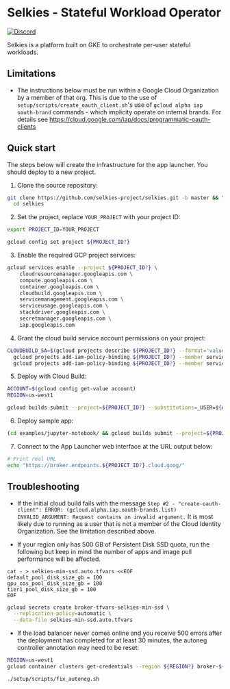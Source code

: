 # Selkies - Stateful Workload Operator

[![Discord](https://img.shields.io/discord/798699922223398942?logo=discord)](https://discord.gg/wDNGDeSW5F)

Selkies is a platform built on GKE to orchestrate per-user stateful workloads.

## Limitations

* The instructions below must be run within a Google Cloud Organization by a member of that org. This is due to the use of  `setup/scripts/create_oauth_client.sh`'s use of `gcloud alpha iap oauth-brand` commands - which implicity operate on internal brands. For details see https://cloud.google.com/iap/docs/programmatic-oauth-clients

## Quick start

The steps below will create the infrastructure for the app launcher. You should deploy to a new project.

1. Clone the source repository:

```bash
git clone https://github.com/selkies-project/selkies.git -b master && \
  cd selkies
```

2. Set the project, replace `YOUR_PROJECT` with your project ID:

```bash
export PROJECT_ID=YOUR_PROJECT
```

```bash
gcloud config set project ${PROJECT_ID?}
```

3. Enable the required GCP project services:

```bash
gcloud services enable --project ${PROJECT_ID?} \
    cloudresourcemanager.googleapis.com \
    compute.googleapis.com \
    container.googleapis.com \
    cloudbuild.googleapis.com \
    servicemanagement.googleapis.com \
    serviceusage.googleapis.com \
    stackdriver.googleapis.com \
    secretmanager.googleapis.com \
    iap.googleapis.com
```

4. Grant the cloud build service account permissions on your project:

```bash
CLOUDBUILD_SA=$(gcloud projects describe ${PROJECT_ID?} --format='value(projectNumber)')@cloudbuild.gserviceaccount.com && \
  gcloud projects add-iam-policy-binding ${PROJECT_ID?} --member serviceAccount:${CLOUDBUILD_SA?} --role roles/owner && \
  gcloud projects add-iam-policy-binding ${PROJECT_ID?} --member serviceAccount:${CLOUDBUILD_SA?} --role roles/iam.serviceAccountTokenCreator
```

5. Deploy with Cloud Build:

```bash
ACCOUNT=$(gcloud config get-value account)
REGION=us-west1

gcloud builds submit --project=${PROJECT_ID?} --substitutions=_USER=${ACCOUNT?},_REGION=${REGION?}
```

6. Deploy sample app:

```bash
(cd examples/jupyter-notebook/ && gcloud builds submit --project=${PROJECT_ID?} --substitutions=_REGION=${REGION?})
```

7. Connect to the App Launcher web interface at the URL output below:

```bash
# Print real URL
echo "https://broker.endpoints.${PROJECT_ID?}.cloud.goog/"
```

## Troubleshooting
* If the initial cloud build fails with the message `Step #2 - "create-oauth-client": ERROR: (gcloud.alpha.iap.oauth-brands.list) INVALID_ARGUMENT: Request contains an invalid argument.` It is most likely due to running as a user that is not a member of the Cloud Identity Organization. See the limitation described above.

* If your region only has 500 GB of Persistent Disk SSD quota, run the following but keep in mind the number of apps and image pull performance will be affected.

```
cat - > selkies-min-ssd.auto.tfvars <<EOF
default_pool_disk_size_gb = 100
gpu_cos_pool_disk_size_gb = 100
tier1_pool_disk_size_gb = 100
EOF
```

```bash
gcloud secrets create broker-tfvars-selkies-min-ssd \
  --replication-policy=automatic \
  --data-file selkies-min-ssd.auto.tfvars
```

* If the load balancer never comes online and you receive 500 errors after the deployment has completed for at least 30 minutes, the autoneg controller annotation may need to be reset:

```bash
REGION=us-west1
gcloud container clusters get-credentials --region ${REGION?} broker-${REGION?}
```

```bash
./setup/scripts/fix_autoneg.sh
```
